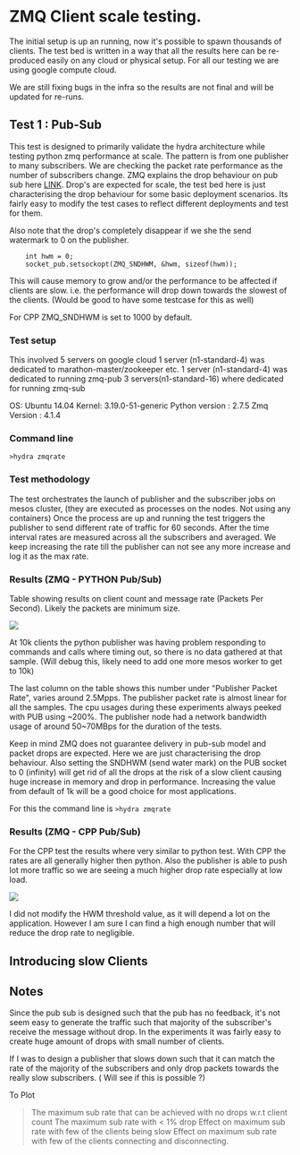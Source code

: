 # ZMQ Client scale testing.

The initial setup is up an running, now it's possible to spawn thousands of clients. 
The test bed is written in a way that all the results here can be re-produced easily on any cloud or physical setup. 
For all our testing we are using google compute cloud.

We are still fixing bugs in the infra so the results are not final and will be updated for re-runs.

## Test 1 : Pub-Sub 
This test is designed to primarily validate the hydra architecture while testing python zmq performance at scale.
The pattern is from one publisher to many subscribers. We are checking the packet rate performance as the number of 
subscribers change.
ZMQ explains the drop behaviour on pub sub here [LINK](http://zguide.zeromq.org/php:chapter5). 
Drop's are expected for scale, the test bed here is just characterising the drop behaviour for 
some basic deployment scenarios. 
Its fairly easy to modify the test cases to reflect different deployments and test for them.

Also note that the drop's completely disappear if we she the send watermark to 0 on the publisher.

```
    int hwm = 0;
    socket_pub.setsockopt(ZMQ_SNDHWM, &hwm, sizeof(hwm));
```

This will cause memory to grow and/or the performance to be affected if clients are slow. i.e. the performance will drop 
down towards the slowest of the clients. (Would be good to have some testcase for this as well)

For CPP ZMQ_SNDHWM is set to 1000 by default. 

### Test setup 
This involved 5 servers on google cloud
1 server (n1-standard-4) was dedicated to marathon-master/zookeeper etc.
1 server (n1-standard-4) was dedicated to running zmq-pub
3 servers(n1-standard-16) where dedicated for running zmq-sub

OS: Ubuntu 14.04
Kernel: 3.19.0-51-generic
Python version : 2.7.5
Zmq Version : 4.1.4

### Command line 
`>hydra zmqrate`

### Test methodology 
The test orchestrates the launch of publisher and the subscriber jobs on mesos cluster, (they are executed
as processes on the nodes. Not using any containers)
Once the process are up and running the test triggers the publisher to send different rate of traffic for 60 seconds. 
After the time interval rates are measured across all the subscribers and averaged. 
We keep increasing the rate till the publisher can not see any more increase and log it as the max rate. 

### Results (ZMQ - PYTHON Pub/Sub)
Table showing results on client count and message rate (Packets Per Second). Likely the packets are minimum size.

<img src="https://docs.google.com/spreadsheets/d/1BFmQ1xvnga44r15BGnTzCUcs5i-dleNMZ1bsnh8j2rg/pubchart?oid=1193589650&format=image">

At 10k clients the python publisher was having problem responding to commands and calls where timing out, so there is 
no data gathered at that sample. (Will debug this, likely need to add one more mesos worker to get to 10k) 

The last column on the table shows this number under "Publisher Packet Rate", varies around 2.5Mpps. 
The publisher packet rate is almost linear for all the samples. 
The cpu usages during these experiments always peeked with PUB using ~200%. 
The publisher node had a network bandwidth usage of around 50~70MBps for the duration of the tests.
  
 Keep in mind ZMQ does not guarantee delivery in pub-sub model and packet drops are expected. Here we are just 
 characterising the drop behaviour. Also setting the SNDHWM (send water mark) on the PUB socket to 0 (infinity) will 
 get rid of all the drops at the risk of a slow client causing huge increase in memory and drop in performance. 
 Increasing the value from default of 1k will be a good choice for most applications.

For this the command line is
`>hydra zmqrate`

### Results (ZMQ - CPP Pub/Sub)

For the CPP test the results where very similar to python test. With CPP the rates are all generally higher then python.
Also the publisher is able to push lot more traffic so we are seeing a much higher drop rate especially at low load. 

<img src="https://docs.google.com/spreadsheets/d/1BFmQ1xvnga44r15BGnTzCUcs5i-dleNMZ1bsnh8j2rg/pubchart?oid=682891645&format=image">

I did not modify the HWM threshold value, as it will depend a lot on the application. However I am sure I can find a 
high enough number that will reduce the drop rate to negligible. 


## Introducing slow Clients 

## Notes

Since the pub sub is designed such that the pub has no feedback, it's not seem easy to generate the traffic such that 
majority of the subscriber's receive the message without drop. 
In the experiments it was fairly easy to create huge amount of drops with small number of clients.

If I was to design a publisher that slows down such that it can match the rate of the majority of the subscribers and 
 only drop packets towards the really slow subscribers. ( Will see if this is possible ?)





To Plot 
> The maximum sub rate that can be achieved with no drops w.r.t client count
> The maximum sub rate with < 1% drop 
> Effect on maximum sub rate with few of the clients being slow 
> Effect on maximum sub rate with few of the clients connecting and disconnecting. 
